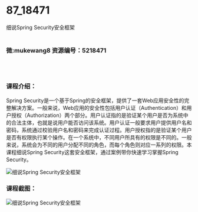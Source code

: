 # 87_18471
细说Spring Security安全框架
<br/></br>
<h3>微:mukewang8 资源编号：5218471</h3>
<br/></br>
<h3>课程介绍：</h3>
<p><a title="查看与 Spring Security 相关的文章" target="_blank">Spring Security</a>是一个基于Spring的安全框架，提供了一套Web应用安全性的完整解决方案。一般来说，Web应用的安全性包括用户认证（Authentication）和用户授权（Authorization）两个部分。用户认证指的是验证某个用户是否为系统中的合法主体，也就是说用户能否访问该系统。用户认证一般要求用户提供用户名和密码，系统通过校验用户名和密码来完成认证过程。用户授权指的是验证某个用户是否有权限执行某个操作。在一个系统中，不同用户所具有的权限是不同的。一般来说，系统会为不同的用户分配不同的角色，而每个角色则对应一系列的权限。本课程细说<a title="查看与 Spring Security 相关的文章" target="_blank">Spring Security</a>这套安全框架，通过案例带你快速学习掌握Spring Security。</p>
<p><img src="https://www.ko996.com/wp-content/uploads/img/2021/02/1-53-300x173.png" alt="细说Spring Security安全框架"></p>
<div class="info-desc">
<h3>课程截图：</h3>
<p><img src="https://www.ko996.com/wp-content/uploads/img/2021/02/2-57.png" alt="细说Spring Security安全框架"></p>


			
</div>
